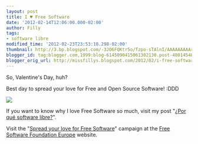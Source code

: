 ```yaml
---
layout: post
title: I ♥ Free Software
date: '2012-02-14T12:06:00.000-02:00'
author: Filly
tags:
- software libre
modified_time: '2012-02-23T23:53:18.298-02:00'
thumbnail: http://3.bp.blogspot.com/-3JO6FQKtr5o/Tzpo-sTAlnI/AAAAAAAAAr8/3lQj6uu0M2U/s72-c/valentine-2010.png
blogger_id: tag:blogger.com,1999:blog-6145090415061302130.post-4801454841666014812
blogger_orig_url: http://missfillys.blogspot.com/2012/02/i-free-software.html
---
```


So, Valentine's Day, huh?

Best day to spread your love for Free and Open Source Software! :DDD  

[![](http://3.bp.blogspot.com/-3JO6FQKtr5o/Tzpo-sTAlnI/AAAAAAAAAr8/3lQj6uu0M2U/s400/valentine-2010.png)][0]

If you want to know why I love Free Software so much, visit my post "[¿Por qué software libre?][1]".

Visit the "[Spread your love for Free Software][2]" campaign at the [Free Software Foundation Europe][3] website.

[0]: http://3.bp.blogspot.com/-3JO6FQKtr5o/Tzpo-sTAlnI/AAAAAAAAAr8/3lQj6uu0M2U/s1600/valentine-2010.png
[1]: http://www.missfilly.com.ar/2011/09/por-que-software-libre.html
[2]: http://fsfe.org/campaigns/ilovefs/2012/ilovefs.html
[3]: http://fsfe.org/